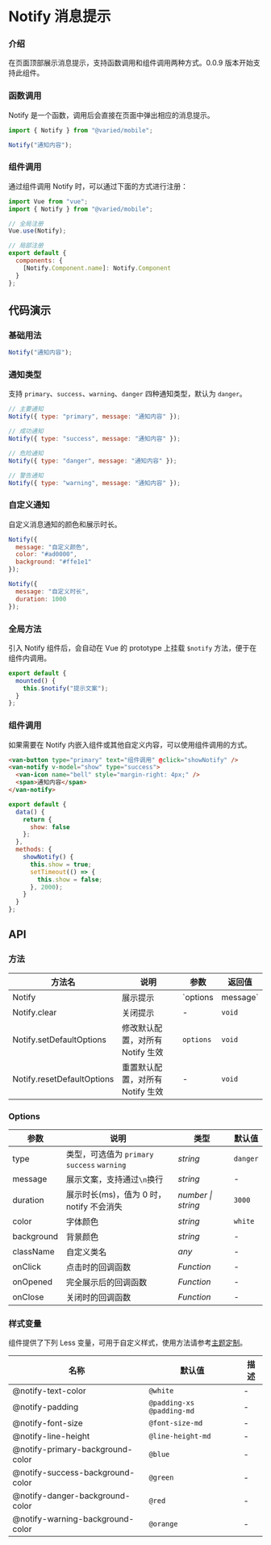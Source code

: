 # Notify 消息提示

### 介绍

在页面顶部展示消息提示，支持函数调用和组件调用两种方式。0.0.9 版本开始支持此组件。

### 函数调用

Notify 是一个函数，调用后会直接在页面中弹出相应的消息提示。

```js
import { Notify } from "@varied/mobile";

Notify("通知内容");
```

### 组件调用

通过组件调用 Notify 时，可以通过下面的方式进行注册：

```js
import Vue from "vue";
import { Notify } from "@varied/mobile";

// 全局注册
Vue.use(Notify);

// 局部注册
export default {
  components: {
    [Notify.Component.name]: Notify.Component
  }
};
```

## 代码演示

### 基础用法

```js
Notify("通知内容");
```

### 通知类型

支持 `primary`、`success`、`warning`、`danger` 四种通知类型，默认为 `danger`。

```js
// 主要通知
Notify({ type: "primary", message: "通知内容" });

// 成功通知
Notify({ type: "success", message: "通知内容" });

// 危险通知
Notify({ type: "danger", message: "通知内容" });

// 警告通知
Notify({ type: "warning", message: "通知内容" });
```

### 自定义通知

自定义消息通知的颜色和展示时长。

```js
Notify({
  message: "自定义颜色",
  color: "#ad0000",
  background: "#ffe1e1"
});

Notify({
  message: "自定义时长",
  duration: 1000
});
```

### 全局方法

引入 Notify 组件后，会自动在 Vue 的 prototype 上挂载 `$notify` 方法，便于在组件内调用。

```js
export default {
  mounted() {
    this.$notify("提示文案");
  }
};
```

### 组件调用

如果需要在 Notify 内嵌入组件或其他自定义内容，可以使用组件调用的方式。

```html
<van-button type="primary" text="组件调用" @click="showNotify" />
<van-notify v-model="show" type="success">
  <van-icon name="bell" style="margin-right: 4px;" />
  <span>通知内容</span>
</van-notify>
```

```js
export default {
  data() {
    return {
      show: false
    };
  },
  methods: {
    showNotify() {
      this.show = true;
      setTimeout(() => {
        this.show = false;
      }, 2000);
    }
  }
};
```

## API

### 方法

| 方法名                     | 说明                             | 参数                | 返回值      |
| -------------------------- | -------------------------------- | ------------------- | ----------- |
| Notify                     | 展示提示                         | `options | message` | notify 实例 |
| Notify.clear               | 关闭提示                         | -                   | `void`      |
| Notify.setDefaultOptions   | 修改默认配置，对所有 Notify 生效 | `options`           | `void`      |
| Notify.resetDefaultOptions | 重置默认配置，对所有 Notify 生效 | -                   | `void`      |

### Options

| 参数       | 说明                                         | 类型               | 默认值   |
| ---------- | -------------------------------------------- | ------------------ | -------- |
| type       | 类型，可选值为 `primary` `success` `warning` | _string_           | `danger` |
| message    | 展示文案，支持通过`\n`换行                   | _string_           | -        |
| duration   | 展示时长(ms)，值为 0 时，notify 不会消失     | _number \| string_ | `3000`   |
| color      | 字体颜色                                     | _string_           | `white`  |
| background | 背景颜色                                     | _string_           | -        |
| className  | 自定义类名                                   | _any_              | -        |
| onClick    | 点击时的回调函数                             | _Function_         | -        |
| onOpened   | 完全展示后的回调函数                         | _Function_         | -        |
| onClose    | 关闭时的回调函数                             | _Function_         | -        |

### 样式变量

组件提供了下列 Less 变量，可用于自定义样式，使用方法请参考[主题定制](#/theme)。

| 名称                             | 默认值                    | 描述 |
| -------------------------------- | ------------------------- | ---- |
| @notify-text-color               | `@white`                  | -    |
| @notify-padding                  | `@padding-xs @padding-md` | -    |
| @notify-font-size                | `@font-size-md`           | -    |
| @notify-line-height              | `@line-height-md`         | -    |
| @notify-primary-background-color | `@blue`                   | -    |
| @notify-success-background-color | `@green`                  | -    |
| @notify-danger-background-color  | `@red`                    | -    |
| @notify-warning-background-color | `@orange`                 | -    |
